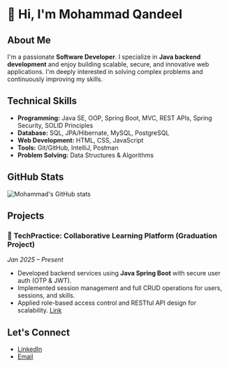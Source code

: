 # 👋 Hi, I'm Mohammad Qandeel

## About Me
I'm a passionate **Software Developer**. I specialize in **Java backend development** and enjoy building scalable, secure, and innovative web applications. I'm deeply interested in solving complex problems and continuously improving my skills.

## Technical Skills
- **Programming:** Java SE, OOP, Spring Boot, MVC, REST APIs, Spring Security, SOLID Principles
- **Database:** SQL, JPA/Hibernate, MySQL, PostgreSQL
- **Web Development:** HTML, CSS, JavaScript
- **Tools:** Git/GitHub, IntelliJ, Postman
- **Problem Solving:** Data Structures & Algorithms

## GitHub Stats

![Mohammad's GitHub stats](https://github-readme-stats.vercel.app/api?username=mhmdqandeel&show_icons=true&theme=transparent)


## Projects

### 🚀 TechPractice: Collaborative Learning Platform (Graduation Project)
*Jan 2025 – Present*
- Developed backend services using **Java Spring Boot** with secure user auth (OTP & JWT).
- Implemented session management and full CRUD operations for users, sessions, and skills.
- Applied role-based access control and RESTful API design for scalability.
[Link](https://github.com/M0hammedAlhaj/techPractica)

## Let's Connect
- [LinkedIn](https://www.linkedin.com/in/mohammad-aandeel-692438288)
- [Email](mailto:mohaqan2004@gmail.com)
